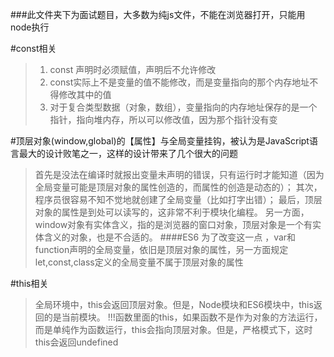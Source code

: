 ###此文件夹下为面试题目，大多数为纯js文件，不能在浏览器打开，只能用node执行



#const相关
>1. const 声明时必须赋值，声明后不允许修改
>2. const实际上不是变量的值不能修改，而是变量指向的那个内存地址不得修改其中的值
>3. 对于复合类型数据（对象，数组），变量指向的内存地址保存的是一个指针，指向堆内存，所以可以修改值，因为那个指针没有变

#顶层对象(window,global)的【属性】与全局变量挂钩，被认为是JavaScript语言最大的设计败笔之一，这样的设计带来了几个很大的问题
>首先是没法在编译时就报出变量未声明的错误，只有运行时才能知道（因为全局变量可能是顶层对象的属性创造的，而属性的创造是动态的）；
>其次，程序员很容易不知不觉地就创建了全局变量（比如打字出错）；
>最后，顶层对象的属性是到处可以读写的，这非常不利于模块化编程。
>另一方面，window对象有实体含义，指的是浏览器的窗口对象，顶层对象是一个有实体含义的对象，也是不合适的。
####ES6 为了改变这一点 ，var和function声明的全局变量，依旧是顶层对象的属性，另一方面规定let,const,class定义的全局变量不属于顶层对象的属性



#this相关
>全局环境中，this会返回顶层对象。但是，Node模块和ES6模块中，this返回的是当前模块。
>!!!函数里面的this，如果函数不是作为对象的方法运行，而是单纯作为函数运行，this会指向顶层对象。但是，严格模式下，这时this会返回undefined